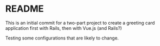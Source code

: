 # README

This is an initial commit for a two-part project to create a greeting card application first with Rails, then with Vue.js (and Rails?)

Testing some configurations that are likely to change.

